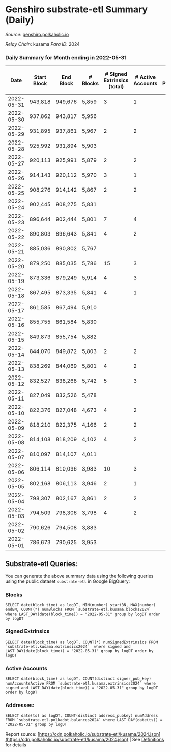 # Genshiro substrate-etl Summary (Daily)

_Source_: [genshiro.polkaholic.io](https://genshiro.polkaholic.io)

*Relay Chain*: kusama
*Para ID*: 2024



### Daily Summary for Month ending in 2022-05-31


| Date | Start Block | End Block | # Blocks | # Signed Extrinsics (total) | # Active Accounts | # Passive | # New | # Addresses with Balances | # Events | # Transfers | # XCM Transfers In | # XCM Transfers Out |
| ---- | ----------- | --------- | -------- | --------------------------- | ----------------- | --------- | ----- | ------------------------- | -------- | ----------- | ------------------ | ------------------- |
| 2022-05-31 | 943,818 | 949,676 | 5,859  | 3 | 1 |  |  | 24 | 11,745 |   | 1  |   |
| 2022-05-30 | 937,862 | 943,817 | 5,956  |  |  |  |  | 24 | 11,930 |   | 1  |   |
| 2022-05-29 | 931,895 | 937,861 | 5,967  | 2 | 2 |  |  | 24 | 11,961 |   | 2  |   |
| 2022-05-28 | 925,992 | 931,894 | 5,903  |  |  |  |  | 24 | 11,826 |   | 2  |   |
| 2022-05-27 | 920,113 | 925,991 | 5,879  | 2 | 2 |  |  | 24 | 11,775 |   |   |   |
| 2022-05-26 | 914,143 | 920,112 | 5,970  | 3 | 1 |  |  | 24 | 11,959 |   |   |   |
| 2022-05-25 | 908,276 | 914,142 | 5,867  | 2 | 2 |  |  | 24 | 11,759 |   | 2  |   |
| 2022-05-24 | 902,445 | 908,275 | 5,831  |  |  |  |  | 24 | 11,684 |   | 2  |   |
| 2022-05-23 | 896,644 | 902,444 | 5,801  | 7 | 4 |  |  | 24 | 11,641 |   | 2  |   |
| 2022-05-22 | 890,803 | 896,643 | 5,841  | 4 | 2 |  |  | 24 | 11,726 |   | 4  |   |
| 2022-05-21 | 885,036 | 890,802 | 5,767  |  |  |  |  | 24 | 11,553 |   | 2  |   |
| 2022-05-20 | 879,250 | 885,035 | 5,786  | 15 | 3 |  |  | 24 | 11,633 |   | 3  |   |
| 2022-05-19 | 873,336 | 879,249 | 5,914  | 4 | 3 |  |  | 24 | 11,855 |   | 1  |   |
| 2022-05-18 | 867,495 | 873,335 | 5,841  | 4 | 1 |  |  | 23 | 11,709 |   | 1  |   |
| 2022-05-17 | 861,585 | 867,494 | 5,910  |  |  |  |  | 23 | 11,835 |   | 1  |   |
| 2022-05-16 | 855,755 | 861,584 | 5,830  |  |  |  |  | 23 | 11,677 |   | 1  |   |
| 2022-05-15 | 849,873 | 855,754 | 5,882  |  |  |  |  | 23 | 11,774 |   |   |   |
| 2022-05-14 | 844,070 | 849,872 | 5,803  | 2 | 2 |  |  | 23 | 11,624 |   |   |   |
| 2022-05-13 | 838,269 | 844,069 | 5,801  | 4 | 2 |  |  | 23 | 11,632 |   | 1  |   |
| 2022-05-12 | 832,527 | 838,268 | 5,742  | 5 | 3 |  |  | 23 | 11,516 |   | 1  |   |
| 2022-05-11 | 827,049 | 832,526 | 5,478  |  |  |  |  | 23 | 10,970 |   | 1  |   |
| 2022-05-10 | 822,376 | 827,048 | 4,673  | 4 | 2 |  |  | 23 | 9,373 |   |   |   |
| 2022-05-09 | 818,210 | 822,375 | 4,166  | 2 | 2 |  |  | 23 | 8,367 |   | 4  |   |
| 2022-05-08 | 814,108 | 818,209 | 4,102  | 4 | 2 |  |  | 23 | 8,227 |   |   |   |
| 2022-05-07 | 810,097 | 814,107 | 4,011  |  |  |  |  | 23 | 8,033 |   | 1  |   |
| 2022-05-06 | 806,114 | 810,096 | 3,983  | 10 | 3 |  |  | 23 | 8,009 |   |   |   |
| 2022-05-05 | 802,168 | 806,113 | 3,946  | 2 | 1 |  |  | 23 | 7,905 |   |   |   |
| 2022-05-04 | 798,307 | 802,167 | 3,861  | 2 | 2 |  |  | 23 | 7,736 |   |   |   |
| 2022-05-03 | 794,509 | 798,306 | 3,798  | 4 | 2 |  |  | 23 | 7,623 |   | 1  |   |
| 2022-05-02 | 790,626 | 794,508 | 3,883  |  |  |  |  | 23 | 7,778 |   | 1  |   |
| 2022-05-01 | 786,673 | 790,625 | 3,953  |  |  |  |  | 23 | 7,912 |   |   |   |

## Substrate-etl Queries:
You can generate the above summary data using the following queries using the public dataset `substrate-etl` in Google BigQuery:


### Blocks
```
SELECT date(block_time) as logDT, MIN(number) startBN, MAX(number) endBN, COUNT(*) numBlocks FROM `substrate-etl.kusama.blocks2024`  where LAST_DAY(date(block_time)) = "2022-05-31" group by logDT order by logDT
```


### Signed Extrinsics
```
SELECT date(block_time) as logDT, COUNT(*) numSignedExtrinsics FROM `substrate-etl.kusama.extrinsics2024`  where signed and LAST_DAY(date(block_time)) = "2022-05-31" group by logDT order by logDT
```


### Active Accounts
```
SELECT date(block_time) as logDT, COUNT(distinct signer_pub_key) numAccountsActive FROM `substrate-etl.kusama.extrinsics2024` where signed and LAST_DAY(date(block_time)) = "2022-05-31" group by logDT order by logDT
```


### Addresses:
```
SELECT date(ts) as logDT, COUNT(distinct address_pubkey) numAddress FROM `substrate-etl.polkadot.balances2024` where LAST_DAY(date(ts)) = "2022-05-31" group by logDT
```



Report source: [https://cdn.polkaholic.io/substrate-etl/kusama/2024.json](https://cdn.polkaholic.io/substrate-etl/kusama/2024.json) | See [Definitions](/DEFINITIONS.md) for details
